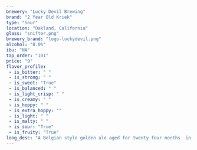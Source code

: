 ```yaml
---
brewery: "Lucky Devil Brewing"
brand: "2 Year Old Kriek"
type: "Sour"
location: "Oakland, California"
glass: "snifter.png"
brewery_brand: "logo-luckydevil.png"
alcohol: "8.0%"
ibu: "NA"
tap_order: "101"
price: "9"
flavor_profile:
 - is_bitter: " "
 - is_strong: " "
 - is_sweet: "True"
 - is_balanced: " "
 - is_light_crisp: " "
 - is_creamy: " "
 - is_hoppy: " "
 - is_extra_hoppy: ""
 - is_light: " "
 - is_malty: " "
 - is_sour: "True"
 - is_fruity: "True"
long_desc: "A Belgian style golden ale aged for twenty four months  in Pinot Noir, Syrah and Makers Mark whiskey barrels with Brett, Lacto and Oregon Tart Cherries"
---
```


